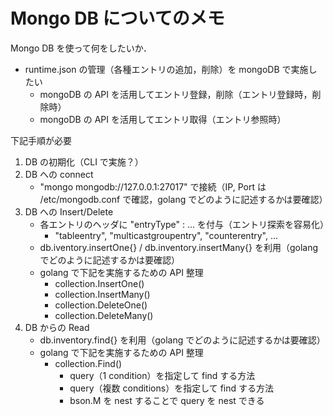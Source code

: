 # Mongo DB についてのメモ

Mongo DB を使って何をしたいか．
- runtime.json の管理（各種エントリの追加，削除）を mongoDB で実施したい
  - mongoDB の API を活用してエントリ登録，削除（エントリ登録時，削除時）
  - mongoDB の API を活用してエントリ取得（エントリ参照時）

下記手順が必要

1. DB の初期化（CLI で実施？）
2. DB への connect
    - "mongo  mongodb://127.0.0.1:27017" で接続（IP, Port は /etc/mongodb.conf で確認，golang でどのように記述するかは要確認）
3. DB への Insert/Delete
    - 各エントリのヘッダに "entryType" : ... を付与（エントリ探索を容易化）
      - "tableentry", "multicastgroupentry", "counterentry", ...
    - db.iventory.insertOne{} / db.inventory.insertMany{} を利用（golang でどのように記述するかは要確認）
    - golang で下記を実施するための API 整理
      - collection.InsertOne()
      - collection.InsertMany()
      - collection.DeleteOne()
      - collection.DeleteMany()
4. DB からの Read
    - db.inventory.find{} を利用（golang でどのように記述するかは要確認）
    - golang で下記を実施するための API 整理
      - collection.Find()
        - query（1 condition）を指定して find する方法
        - query（複数 conditions）を指定して find する方法
        - bson.M を nest することで query を nest できる
